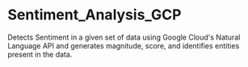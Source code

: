 # Sentiment_Analysis_GCP

Detects Sentiment in a given set of data using Google Cloud's Natural Language API and generates magnitude, score, and identifies entities present in the data.




